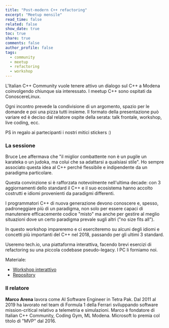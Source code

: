 ```yaml
---
title: "Post-modern C++ refactoring"
excerpt: "Meetup mensile"
read_time: false
related: false
show_date: true
toc: true
share: true
comments: false
author_profile: false
tags:
  - community
  - meetup
  - refactoring
  - workshop
---
```


L'Italian C++ Community vuole tenere attivo un dialogo sul C++ a Modena coinvolgendo chiunque sia interessato. I meetup C++ sono ospitati da ConoscereLinux.

Ogni incontro prevede la condivisione di un argomento, spazio per le domande e poi una pizza tutti insieme.
Il formato della presentazione può variare ed è deciso dal relatore ospite della serata: talk frontale, workshop, live coding, ecc.

PS in regalo ai partecipanti i nostri mitici stickers :)

### La sessione

Bruce Lee affermava che "il miglior combattente non è un pugile un karateka o un judoka, ma colui che sa adattarsi a qualsiasi stile". Ho sempre associato questa idea al C++ perché flessibile e indipendente da un paradigma particolare.

Questa convinzione si è rafforzata notevolmente nell'ultima decade: con 3 aggiornamenti dello standard il C++ e il suo ecosistema hanno accolto costrutti e idiomi provenienti da paradigmi differenti.

I programmatori C++ di nuova generazione devono conoscere e, spesso, padroneggiare più di un paradigma, non solo per essere capaci di manutenere efficacemente codice "misto" ma anche per gestire al meglio situazioni dove un certo paradigma prevale sugli altri ("no size fits all").

In questo workshop impareremo e ci eserciteremo su alcuni degli idiomi e concetti più importanti del C++ nel 2018, passando per gli ultimi 3 standard.

Useremo tech.io, una piattaforma interattiva, facendo brevi esercizi di refactoring su una piccola codebase pseudo-legacy. I PC li forniamo noi.

Materiale:

- [Workshop interattivo](http://tinyurl.com/post-modern-cpp)
- [Repository](https://github.com/ilpropheta/playground-twh5homb)

### Il relatore

**Marco Arena** lavora come AI Software Engineer in Tetra Pak. Dal 2011 al 2019 ha lavorato nel team di Formula 1 della Ferrari sviluppando software mission-critical relativo a telemetria e simulazioni. Marco è fondatore di Italian C++ Community, Coding Gym, ML Modena. Microsoft lo premia col titolo di "MVP" dal 2016.